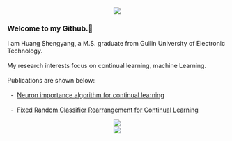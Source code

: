 <div align="center"> <img src="https://profile-counter.glitch.me/mika7614/count.svg" /> </div>

### Welcome to my Github.👋 <br>

I am Huang Shengyang, a M.S. graduate from Guilin University of Electronic Technology. <br><br>
My research interests focus on continual learning, machine Learning. <br><br>
Publications are shown below: <br><br>
&nbsp; - &nbsp;[Neuron importance algorithm for continual learning](https://doi.org/10.1117/12.3009542)<br><br>
&nbsp; - &nbsp;[Fixed Random Classifier Rearrangement for Continual Learning](https://arxiv.org/abs/2402.15227)

<div align="center"> <img src="https://github-readme-stats.vercel.app/api?username=mika7614&show_icons=true&theme=transparent" /> </div>
<div align="center"> <img src="https://github-readme-stats.vercel.app/api/top-langs/?username=mika7614&layout=compact&theme=tokyonight" /> </div>

<!--
**mika7614/mika7614** is a ✨ _special_ ✨ repository because its `README.md` (this file) appears on your GitHub profile.

Here are some ideas to get you started:

- 🔭 I’m currently working on ...
- 🌱 I’m currently learning ...
- 👯 I’m looking to collaborate on ...
- 🤔 I’m looking for help with ...
- 💬 Ask me about ...
- 📫 How to reach me: ...
- 😄 Pronouns: ...
- ⚡ Fun fact: ...
-->

